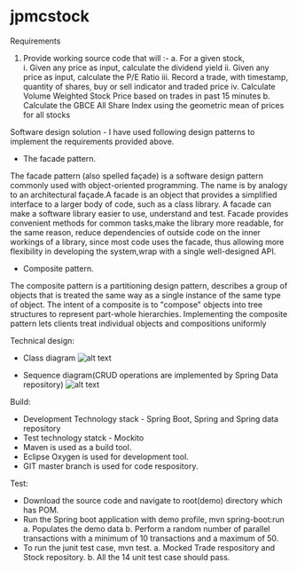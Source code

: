 # jpmcstock
Requirements 
1. Provide working source code that will :- 
a.	For a given stock,  
i.	Given any price as input, calculate the dividend yield 
ii.	Given any price as input,  calculate the P/E Ratio 
iii.	Record a trade, with timestamp, quantity of shares, buy or sell indicator and traded price 
iv.	Calculate Volume Weighted Stock Price based on trades in past 15 minutes 
b.	Calculate the GBCE All Share Index using the geometric mean of prices for all stocks 

Software design solution - I have used following design patterns to implement the requirements provided above.


- The facade pattern.

The facade pattern (also spelled façade) is a software design pattern commonly used with object-oriented programming. 
The name is by analogy to an architectural façade.A facade is an object that provides a simplified interface to a larger body of code, such as a class library. A facade can make a software library easier to use, understand and test.
Facade provides convenient methods for common tasks,make the library more readable, for the same reason,
reduce dependencies of outside code on the inner workings of a library, since most code uses the facade, thus allowing more flexibility in developing the system,wrap with a single well-designed API.

- Composite pattern.

The composite pattern is a partitioning design pattern, describes a group of objects that is treated the same way as a single instance of the same type of object. The intent of a composite is to "compose" objects into tree structures to represent part-whole hierarchies. Implementing the composite pattern lets clients treat individual objects and compositions uniformly


Technical design:

- Class diagram
![alt text](https://cloud.githubusercontent.com/assets/28501639/25785811/2ece64f6-3381-11e7-9e00-47225b6cf801.jpg)

- Sequence diagram(CRUD operations are implemented by Spring Data repository)
![alt text](https://cloud.githubusercontent.com/assets/28501639/25786092/c3607f28-3386-11e7-81d5-5c3969330926.jpg)


Build:

- Development Technology stack - Spring Boot, Spring and Spring data repository
- Test technology statck - Mockito
- Maven is used as a build tool.
- Eclipse Oxygen is used for development tool.
- GIT master branch is used for code respository.

Test:

- Download the source code and navigate to root(demo) directory which has POM.
- Run the Spring boot application with demo profile, mvn spring-boot:run 
  a. Populates the demo data
  b. Perform a random number of parallel transactions with a minimum of 10 transactions 
     and a maximum of 50.
- To run the junit test case, mvn test.
  a. Mocked Trade respository and Stock repository.
  b. All the 14 unit test case should pass.
  



